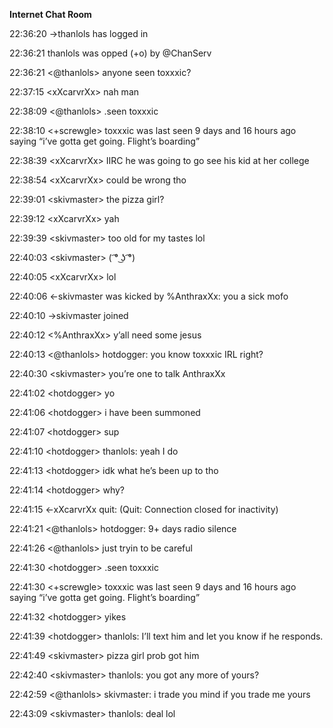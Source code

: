
**Internet Chat Room**

<div class="irclogs">
<span class="grey">22:36:20 →thanlols has logged in</span>

<span class="grey">22:36:21 thanlols was opped (<span class="red">+o</span>) by <span class="red">@</span>ChanServ</span>

<span class="grey"> 22:36:21</span> &lt;<span class="red">@</span>thanlols> anyone seen toxxxic?

<span class="grey">22:37:15</span> \<xXcarvrXx> nah man
    
<span class="grey">22:38:09</span> &lt;<span class="red">@</span>thanlols> .seen toxxxic

<span class="grey">22:38:10</span> &lt;<span class="green">+</span>screwgle> toxxxic was last seen 9 days and 16 hours ago saying “i’ve gotta get going. Flight’s boarding”

<span class="grey">22:38:39</span> \<xXcarvrXx> IIRC he was going to go see his kid at her college

<span class="grey">22:38:54</span> \<xXcarvrXx> could be wrong tho

<span class="grey">22:39:01</span> \<skivmaster> the pizza girl?

<span class="grey">22:39:12</span> \<xXcarvrXx> yah

<span class="grey">22:39:39</span> \<skivmaster> too old for my tastes lol

<span class="grey">22:40:03</span> \<skivmaster> ( ͡° ͜ʖ ͡°)

<span class="grey">22:40:05</span> \<xXcarvrXx> lol

<span class="grey">22:40:06 ←skivmaster was kicked by </span><span class="orange">%</span><span class="grey">AnthraxXx: you a sick mofo</span>

<span class="grey">22:40:10 →skivmaster joined</span>

<span class="grey">22:40:12</span> &lt;<span class="orange">%</span>AnthraxXx> y’all need some jesus

<span class="grey">22:40:13</span> &lt;<span class="red">@</span>thanlols> hotdogger: you know toxxxic IRL right?

<span class="grey">22:40:30</span> \<skivmaster> you’re one to talk AnthraxXx

<span class="grey">22:41:02</span> \<hotdogger> yo

<span class="grey">22:41:06</span> \<hotdogger> i have been summoned

<span class="grey">22:41:07</span> \<hotdogger> sup

<span class="grey">22:41:10</span> \<hotdogger> thanlols: yeah I do

<span class="grey">22:41:13</span> \<hotdogger> idk what he’s been up to tho

<span class="grey">22:41:14</span> \<hotdogger> why?

<span class="grey">22:41:15 ←xXcarvrXx quit: (Quit: Connection closed for inactivity)</span>

<span class="grey">22:41:21</span> &lt;<span class="red">@</span>thanlols> hotdogger: 9+ days radio silence

<span class="grey">22:41:26</span> &lt;<span class="red">@</span>thanlols> just tryin to be careful

<span class="grey">22:41:30</span> \<hotdogger> .seen toxxxic

<span class="grey">22:41:30</span> &lt;<span class="green">+</span>screwgle> toxxxic was last seen 9 days and 16 hours ago saying “i’ve gotta get going. Flight’s boarding”

<span class="grey">22:41:32</span> \<hotdogger> yikes

<span class="grey">22:41:39</span> \<hotdogger> thanlols: I’ll text him and let you know if he responds.

<span class="grey">22:41:49</span> \<skivmaster> pizza girl prob got him

<span class="grey">22:42:40</span> \<skivmaster> thanlols: you got any more of yours?

<span class="grey">22:42:59</span> &lt;<span class="red">@</span>thanlols> skivmaster: i trade you mind if you trade me yours

<span class="grey">22:43:09</span> \<skivmaster> thanlols: deal lol
</div>
